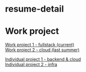 # resume-detail
# Work project

[Work project 1 - fullstack (current)](https://github.com/TotallyNewGuy/work-project-diagram)  
[Work project 2 - cloud (last summer)](https://github.com/TotallyNewGuy/work-project-diagram)  

[Individual project 1 - backend & cloud](https://github.com/TotallyNewGuy/bookstore)  
[Individual project 2 - infra](https://github.com/TotallyNewGuy/courseregistration)
